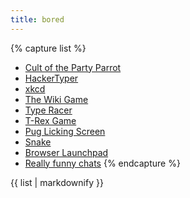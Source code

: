 ```yaml
---
title: bored
---
```

{% capture list %}
* [Cult of the Party Parrot](https://cultofthepartyparrot.com/)
* [HackerTyper](http://hackertyper.com/)
* [xkcd](https://xkcd.com/)
* [The Wiki Game](https://thewikigame.com/)
* [Type Racer](https://play.typeracer.com/)
* [T-Rex Game](http://www.trex-game.skipser.com/)
* [Pug Licking Screen](http://www.sanger.dk/)
* [Snake](http://patorjk.com/games/snake/)
* [Browser Launchpad](https://intro.novationmusic.com/wonk-pop)
* [Really funny chats](http://www.bash.org/)
{% endcapture %}

<div class="bored-list">
	{{ list | markdownify }}
<div>
